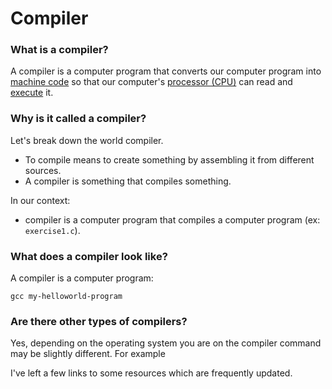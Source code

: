 # Compiler

### What is a compiler?
A compiler is a computer program that converts our computer program into
[machine code]() so that our computer's [processor (CPU)]() can read and
[execute]() it.


### Why is it called a compiler?
Let's break down the world compiler. 
- To compile means to create something by assembling it from different sources. 
- A compiler is something that compiles something.

In our context:
- compiler is a computer program that compiles a computer program (ex: `exercise1.c`).

### What does a compiler look like?
A compiler is a computer program:

```
gcc my-helloworld-program
```




### Are there other types of compilers?
Yes, depending on the operating system you are on the compiler
command may be slightly different. For example
<!-- VIDEO ON HOW TO INSTALL the correct compiler -->
I've left a few links to some resources which are frequently updated.